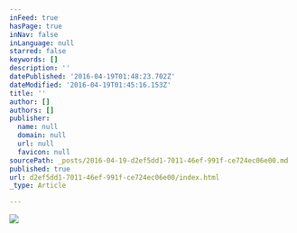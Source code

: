 ```yaml
---
inFeed: true
hasPage: true
inNav: false
inLanguage: null
starred: false
keywords: []
description: ''
datePublished: '2016-04-19T01:48:23.702Z'
dateModified: '2016-04-19T01:45:16.153Z'
title: ''
author: []
authors: []
publisher:
  name: null
  domain: null
  url: null
  favicon: null
sourcePath: _posts/2016-04-19-d2ef5dd1-7011-46ef-991f-ce724ec06e00.md
published: true
url: d2ef5dd1-7011-46ef-991f-ce724ec06e00/index.html
_type: Article

---
```

![](https://the-grid-user-content.s3-us-west-2.amazonaws.com/23a963c3-8586-46b6-a4e0-2c5febf816e1.jpg)